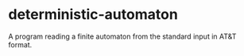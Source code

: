 # deterministic-automaton
A program reading a finite automaton from the standard input in AT&T format.
